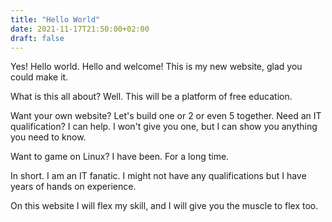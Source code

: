 ```yaml
---
title: "Hello World"
date: 2021-11-17T21:50:00+02:00
draft: false
---
```


Yes! Hello world.
Hello and welcome!
This is my new website, glad you could make it.

What is this all about?
Well. This will be a platform of free education. 

Want your own website? Let's build one or 2 or even 5 together.
Need an IT qualification?
I can help. I won't give you one, but I can show you anything you need to know.

Want to game on Linux?
I have been. For a long time.

In short. I am an IT fanatic. I might not have any qualifications but I have years of hands on experience. 

On this website I will flex my skill, and I will give you the muscle to flex too.